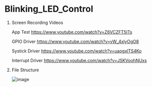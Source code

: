 # Blinking_LED_Control

1. Screen Recording Videos

   App Test
   https://www.youtube.com/watch?v=Z6VCZFT5ITs

   GPIO Driver
   https://www.youtube.com/watch?v=vW_4xlyOgO8

   Systick Driver
   https://www.youtube.com/watch?v=uaogxlTS4Ko

   Interrupt Driver
   https://www.youtube.com/watch?v=JSKVoohNUxs


2. File Structure

   ![image](https://user-images.githubusercontent.com/85094832/187041952-52e6849b-c372-42a3-8aed-fe6894cef4b5.png)
